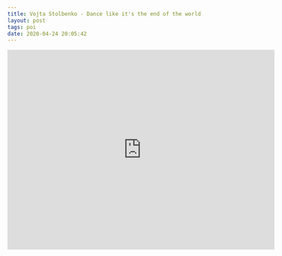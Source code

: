 ```yaml
---
title: Vojta Stolbenko - Dance like it's the end of the world
layout: post
tags: poi
date: 2020-04-24 20:05:42
---
```

<iframe width="603" height="452" src="https://www.youtube.com/embed/8bhpDtaXgqw" frameborder="0" allowfullscreen="true"></iframe>
